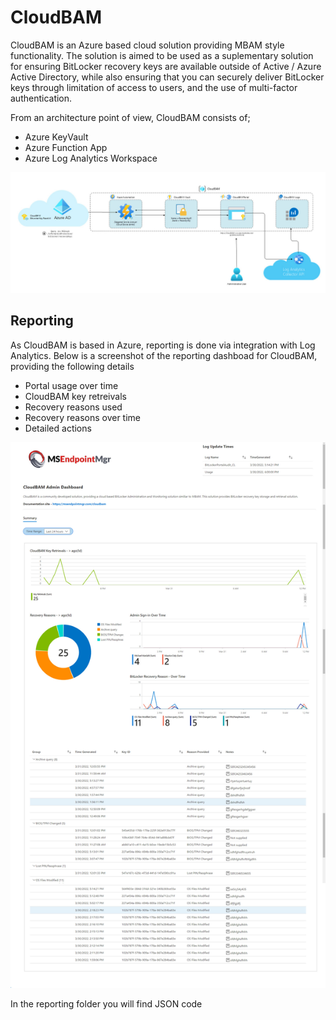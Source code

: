 # CloudBAM
CloudBAM is an Azure based cloud solution providing MBAM style functionality. The solution is aimed to be used as a suplementary solution for ensuring BitLocker recovery keys are available outside of Active / Azure Active Directory, while also ensuring that you can securely deliver BitLocker keys through limitation of access to users, and the use of multi-factor authentication.

From an architecture point of view, CloudBAM consists of;

- Azure KeyVault
- Azure Function App
- Azure Log Analytics Workspace

![alt text](https://github.com/MSEndpointMgr/CloudBAM/blob/main/Screenshots/CloudBAMArchitecture.jpg)

## Reporting ## 
As CloudBAM is based in Azure, reporting is done via integration with Log Analytics. Below is a screenshot of the reporting dashboad for CloudBAM, providing the following details

- Portal usage over time
- CloudBAM key retreivals 
- Recovery reasons used
- Recovery reasons over time
- Detailed actions

![alt text](https://github.com/MSEndpointMgr/CloudBAM/blob/main/Screenshots/Screenshot.jpg)

In the reporting folder you will find JSON code

